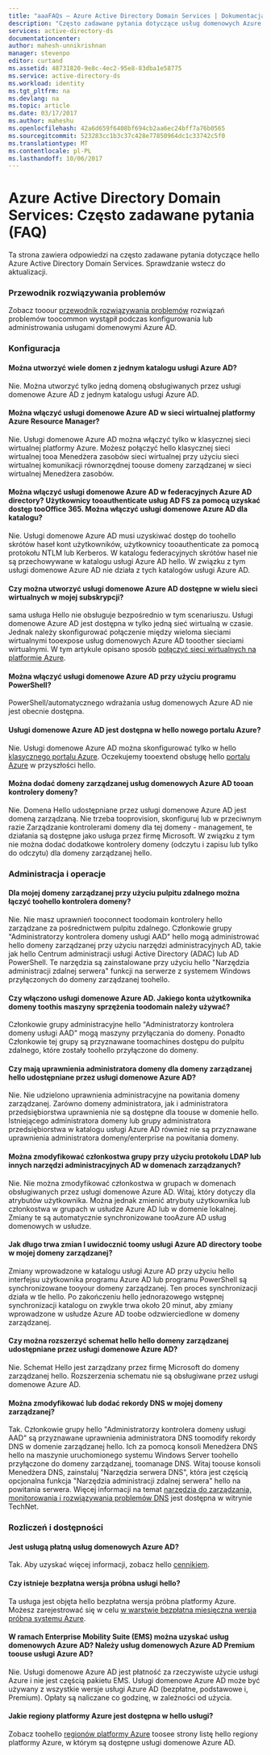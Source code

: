 ```yaml
---
title: "aaaFAQs — Azure Active Directory Domain Services | Dokumentacja firmy Microsoft"
description: "Często zadawane pytania dotyczące usług domenowych Azure Active Directory"
services: active-directory-ds
documentationcenter: 
author: mahesh-unnikrishnan
manager: stevenpo
editor: curtand
ms.assetid: 48731820-9e8c-4ec2-95e8-83dba1e58775
ms.service: active-directory-ds
ms.workload: identity
ms.tgt_pltfrm: na
ms.devlang: na
ms.topic: article
ms.date: 03/17/2017
ms.author: maheshu
ms.openlocfilehash: 42a6d659f6408bf694cb2aa6ec24bff7a76b0565
ms.sourcegitcommit: 523283cc1b3c37c428e77850964dc1c33742c5f0
ms.translationtype: MT
ms.contentlocale: pl-PL
ms.lasthandoff: 10/06/2017
---
```

# <a name="azure-active-directory-domain-services-frequently-asked-questions-faqs"></a>Azure Active Directory Domain Services: Często zadawane pytania (FAQ)
Ta strona zawiera odpowiedzi na często zadawane pytania dotyczące hello Azure Active Directory Domain Services. Sprawdzanie wstecz do aktualizacji.

### <a name="troubleshooting-guide"></a>Przewodnik rozwiązywania problemów
Zobacz tooour [przewodnik rozwiązywania problemów](active-directory-ds-troubleshooting.md) rozwiązań problemów toocommon wystąpił podczas konfigurowania lub administrowania usługami domenowymi Azure AD.

### <a name="configuration"></a>Konfiguracja
#### <a name="can-i-create-multiple-domains-for-a-single-azure-ad-directory"></a>Można utworzyć wiele domen z jednym katalogu usługi Azure AD?
Nie. Można utworzyć tylko jedną domeną obsługiwanych przez usługi domenowe Azure AD z jednym katalogu usługi Azure AD.  

#### <a name="can-i-enable-azure-ad-domain-services-in-an-azure-resource-manager-virtual-network"></a>Można włączyć usługi domenowe Azure AD w sieci wirtualnej platformy Azure Resource Manager?
Nie. Usługi domenowe Azure AD można włączyć tylko w klasycznej sieci wirtualnej platformy Azure. Możesz połączyć hello klasycznej sieci wirtualnej tooa Menedżera zasobów sieci wirtualnej przy użyciu sieci wirtualnej komunikacji równorzędnej toouse domeny zarządzanej w sieci wirtualnej Menedżera zasobów.

#### <a name="can-i-enable-azure-ad-domain-services-in-a-federated-azure-ad-directory-i-use-adfs-tooauthenticate-users-for-access-toooffice-365-can-i-enable-azure-ad-domain-services-for-this-directory"></a>Można włączyć usługi domenowe Azure AD w federacyjnych Azure AD directory? Użytkownicy tooauthenticate usług AD FS za pomocą uzyskać dostęp tooOffice 365. Można włączyć usługi domenowe Azure AD dla katalogu?
Nie. Usługi domenowe Azure AD musi uzyskiwać dostęp do toohello skrótów haseł kont użytkowników, użytkownicy tooauthenticate za pomocą protokołu NTLM lub Kerberos. W katalogu federacyjnych skrótów haseł nie są przechowywane w katalogu usługi Azure AD hello. W związku z tym usługi domenowe Azure AD nie działa z tych katalogów usługi Azure AD.

#### <a name="can-i-make-azure-ad-domain-services-available-in-multiple-virtual-networks-within-my-subscription"></a>Czy można utworzyć usługi domenowe Azure AD dostępne w wielu sieci wirtualnych w mojej subskrypcji?
sama usługa Hello nie obsługuje bezpośrednio w tym scenariuszu. Usługi domenowe Azure AD jest dostępna w tylko jedną sieć wirtualną w czasie. Jednak należy skonfigurować połączenie między wieloma sieciami wirtualnymi tooexpose usług domenowych Azure AD tooother sieciami wirtualnymi. W tym artykule opisano sposób [połączyć sieci wirtualnych na platformie Azure](../vpn-gateway/virtual-networks-configure-vnet-to-vnet-connection.md).

#### <a name="can-i-enable-azure-ad-domain-services-using-powershell"></a>Można włączyć usługi domenowe Azure AD przy użyciu programu PowerShell?
PowerShell/automatycznego wdrażania usług domenowych Azure AD nie jest obecnie dostępna.

#### <a name="is-azure-ad-domain-services-available-in-hello-new-azure-portal"></a>Usługi domenowe Azure AD jest dostępna w hello nowego portalu Azure?
Nie. Usługi domenowe Azure AD można skonfigurować tylko w hello [klasycznego portalu Azure](https://manage.windowsazure.com). Oczekujemy tooextend obsługę hello [portalu Azure](https://portal.azure.com) w przyszłości hello.

#### <a name="can-i-add-domain-controllers-tooan-azure-ad-domain-services-managed-domain"></a>Można dodać domeny zarządzanej usług domenowych Azure AD tooan kontrolery domeny?
Nie. Domena Hello udostępniane przez usługi domenowe Azure AD jest domeną zarządzaną. Nie trzeba tooprovision, skonfiguruj lub w przeciwnym razie Zarządzanie kontrolerami domeny dla tej domeny - management, te działania są dostępne jako usługa przez firmę Microsoft. W związku z tym nie można dodać dodatkowe kontrolery domeny (odczytu i zapisu lub tylko do odczytu) dla domeny zarządzanej hello.

### <a name="administration-and-operations"></a>Administracja i operacje
#### <a name="can-i-connect-toohello-domain-controller-for-my-managed-domain-using-remote-desktop"></a>Dla mojej domeny zarządzanej przy użyciu pulpitu zdalnego można łączyć toohello kontrolera domeny?
Nie. Nie masz uprawnień tooconnect toodomain kontrolery hello zarządzane za pośrednictwem pulpitu zdalnego. Członkowie grupy "Administratorzy kontrolera domeny usługi AAD" hello mogą administrować hello domeny zarządzanej przy użyciu narzędzi administracyjnych AD, takie jak hello Centrum administracji usługi Active Directory (ADAC) lub AD PowerShell. Te narzędzia są zainstalowane przy użyciu hello "Narzędzia administracji zdalnej serwera" funkcji na serwerze z systemem Windows przyłączonych do domeny zarządzanej toohello.

#### <a name="ive-enabled-azure-ad-domain-services-what-user-account-do-i-use-toodomain-join-machines-toothis-domain"></a>Czy włączono usługi domenowe Azure AD. Jakiego konta użytkownika domeny toothis maszyny sprzężenia toodomain należy używać?
Członkowie grupy administracyjne hello "Administratorzy kontrolera domeny usługi AAD" mogą maszyny przyłączania do domeny. Ponadto Członkowie tej grupy są przyznawane toomachines dostępu do pulpitu zdalnego, które zostały toohello przyłączone do domeny.

#### <a name="do-i-have-domain-administrator-privileges-for-hello-managed-domain-provided-by-azure-ad-domain-services"></a>Czy mają uprawnienia administratora domeny dla domeny zarządzanej hello udostępniane przez usługi domenowe Azure AD?
Nie. Nie udzielono uprawnienia administracyjne na powitania domeny zarządzanej. Zarówno domeny administratora, jak i administratora przedsiębiorstwa uprawnienia nie są dostępne dla toouse w domenie hello. Istniejącego administratora domeny lub grupy administratora przedsiębiorstwa w katalogu usługi Azure AD również nie są przyznawane uprawnienia administratora domeny/enterprise na powitania domeny.

#### <a name="can-i-modify-group-memberships-using-ldap-or-other-ad-administrative-tools-on-managed-domains"></a>Można zmodyfikować członkostwa grupy przy użyciu protokołu LDAP lub innych narzędzi administracyjnych AD w domenach zarządzanych?
Nie. Nie można zmodyfikować członkostwa w grupach w domenach obsługiwanych przez usługi domenowe Azure AD. Witaj, który dotyczy dla atrybutów użytkownika. Można jednak zmienić atrybuty użytkownika lub członkostwa w grupach w usłudze Azure AD lub w domenie lokalnej. Zmiany te są automatycznie synchronizowane tooAzure AD usług domenowych w usłudze.

#### <a name="how-long-does-it-take-for-changes-i-make-toomy-azure-ad-directory-toobe-visible-in-my-managed-domain"></a>Jak długo trwa zmian I uwidocznić toomy usługi Azure AD directory toobe w mojej domeny zarządzanej?
Zmiany wprowadzone w katalogu usługi Azure AD przy użyciu hello interfejsu użytkownika programu Azure AD lub programu PowerShell są synchronizowane tooyour domeny zarządzanej. Ten proces synchronizacji działa w tle hello. Po zakończeniu hello jednorazowego wstępnej synchronizacji katalogu on zwykle trwa około 20 minut, aby zmiany wprowadzone w usłudze Azure AD toobe odzwierciedlone w domeny zarządzanej.

#### <a name="can-i-extend-hello-schema-of-hello-managed-domain-provided-by-azure-ad-domain-services"></a>Czy można rozszerzyć schemat hello hello domeny zarządzanej udostępniane przez usługi domenowe Azure AD?
Nie. Schemat Hello jest zarządzany przez firmę Microsoft do domeny zarządzanej hello. Rozszerzenia schematu nie są obsługiwane przez usługi domenowe Azure AD.

#### <a name="can-i-modify-or-add-dns-records-in-my-managed-domain"></a>Można zmodyfikować lub dodać rekordy DNS w mojej domeny zarządzanej?
Tak. Członkowie grupy hello "Administratorzy kontrolera domeny usługi AAD" są przyznawane uprawnienia administratora DNS toomodify rekordy DNS w domenie zarządzanej hello. Ich za pomocą konsoli Menedżera DNS hello na maszynie uruchomionego systemu Windows Server toohello przyłączone do domeny zarządzanej, toomanage DNS. Witaj toouse konsoli Menedżera DNS, zainstaluj "Narzędzia serwera DNS", która jest częścią opcjonalna funkcja "Narzędzia administracji zdalnej serwera" hello na powitania serwera. Więcej informacji na temat [narzędzia do zarządzania, monitorowania i rozwiązywania problemów DNS](https://technet.microsoft.com/library/cc753579.aspx) jest dostępna w witrynie TechNet.

### <a name="billing-and-availability"></a>Rozliczeń i dostępności
#### <a name="is-azure-ad-domain-services-a-paid-service"></a>Jest usługą płatną usług domenowych Azure AD?
Tak. Aby uzyskać więcej informacji, zobacz hello [cennikiem](https://azure.microsoft.com/pricing/details/active-directory-ds/).

#### <a name="is-there-a-free-trial-for-hello-service"></a>Czy istnieje bezpłatna wersja próbna usługi hello?
Ta usługa jest objęta hello bezpłatna wersja próbna platformy Azure. Możesz zarejestrować się w celu [w warstwie bezpłatna miesięczna wersja próbna systemu Azure](https://azure.microsoft.com/pricing/free-trial/).

#### <a name="can-i-get-azure-ad-domain-services-as-part-of-enterprise-mobility-suite-ems-do-i-need-azure-ad-premium-toouse-azure-ad-domain-services"></a>W ramach Enterprise Mobility Suite (EMS) można uzyskać usług domenowych Azure AD? Należy usług domenowych Azure AD Premium toouse usługi Azure AD?
Nie. Usługi domenowe Azure AD jest płatność za rzeczywiste użycie usługi Azure i nie jest częścią pakietu EMS. Usługi domenowe Azure AD może być używany z wszystkie wersje usługi Azure AD (bezpłatne, podstawowe i, Premium). Opłaty są naliczane co godzinę, w zależności od użycia.

#### <a name="what-azure-regions-is-hello-service-available-in"></a>Jakie regiony platformy Azure jest dostępna w hello usługi?
Zobacz toohello [regionów platformy Azure](https://azure.microsoft.com/regions/#services/) toosee strony listę hello regiony platformy Azure, w którym są dostępne usługi domenowe Azure AD.
